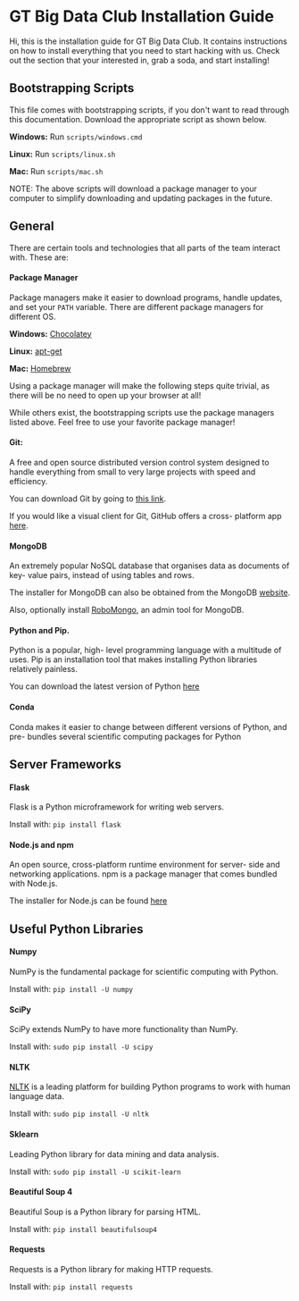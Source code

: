 # GT Big Data Club Installation Guide

Hi, this is the installation guide for GT Big Data Club. It contains instructions on how to install everything that you need to start hacking with us. Check out the section that your interested in, grab a soda, and start installing!


## Bootstrapping Scripts
This file comes with bootstrapping scripts, if you don't want to read through this documentation. Download the appropriate script as shown below.

**Windows:** Run `scripts/windows.cmd`

**Linux:** Run `scripts/linux.sh`

**Mac:** Run `scripts/mac.sh`

NOTE: The above scripts will download a package manager to your computer to simplify downloading and updating packages in the future.


## General
There are certain tools and technologies that all parts of the team interact with. These are:

#### Package Manager
Package managers make it easier to download programs, handle updates, and set your `PATH` variable. There are different package managers for different OS.

**Windows:** [Chocolatey](https://chocolatey.org)

**Linux:** [apt-get](https://help.ubuntu.com/community/AptGet/Howto)

**Mac:** [Homebrew](https://brew.sh)

Using a package manager will make the following steps quite trivial, as there will be no need to open up your browser at all!

While others exist, the bootstrapping scripts use the package managers listed above. Feel free to use your favorite package manager!

#### Git:
A free and open source distributed version control system designed to handle everything from small to very large projects with speed and efficiency.

You can download Git by going to [this link](http://git-scm.com/download).

If you would like a visual client for Git, GitHub offers a cross- platform app [here](https://desktop.github.com).

#### MongoDB
An extremely popular NoSQL database that organises data as documents of key- value pairs, instead of using tables and rows.

The installer for MongoDB can also be obtained from the MongoDB [website](https://www.mongodb.com/download-center#community).

Also, optionally install [RoboMongo](http://robomongo.org/), an admin tool for MongoDB.

#### Python and Pip.
Python is a popular, high- level programming language with a multitude of uses. Pip is an installation tool that makes installing Python libraries relatively painless.

You can download the latest version of Python [here](https://www.python.org/downloads/)

#### Conda
Conda makes it easier to change between different versions of Python, and pre- bundles several scientific computing packages for Python

## Server Frameworks
#### Flask
Flask is a Python microframework for writing web servers.

Install with: `pip install flask`

#### Node.js and npm
An open source, cross-platform runtime environment for server- side and networking applications. npm is a package manager that comes bundled with Node.js.

The installer for Node.js can be found [here](https://nodejs.org/en/)


## Useful Python Libraries

#### Numpy
NumPy is the fundamental package for scientific computing with Python.

Install with: `pip install -U numpy`

#### SciPy
SciPy extends NumPy to have more functionality than NumPy.

Install with: `sudo pip install -U scipy`

#### NLTK
[NLTK](http://www.nltk.org) is a leading platform for building Python programs to work with human language data.

Install with: `sudo pip install -U nltk`

#### Sklearn
Leading Python library for data mining and data analysis.

Install with: `sudo pip install -U scikit-learn`

#### Beautiful Soup 4
Beautiful Soup is a Python library for parsing HTML.

Install with: `pip install beautifulsoup4`

#### Requests
Requests is a Python library for making HTTP requests.

Install with: `pip install requests`

